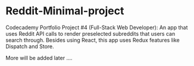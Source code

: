 # Reddit-Minimal-project
Codecademy Portfolio Project #4 (Full-Stack Web Developer):  An app that uses Reddit API calls to render preselected subreddits that users can search through. Besides using React, this app uses Redux features like Dispatch and Store.

More will be added later ....
